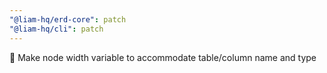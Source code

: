 ```yaml
---
"@liam-hq/erd-core": patch
"@liam-hq/cli": patch
---
```


🚸 Make node width variable to accommodate table/column name and type
